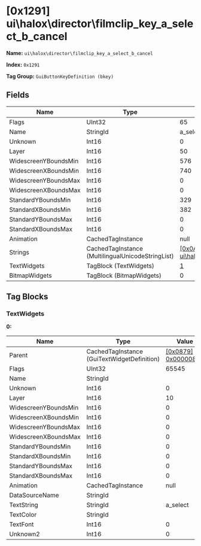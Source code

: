 # [0x1291] ui\halox\director\filmclip_key_a_select_b_cancel

**Name:** ```ui\halox\director\filmclip_key_a_select_b_cancel```

**Index:** ```0x1291```

**Tag Group:** ```GuiButtonKeyDefinition (bkey)```

## Fields

Name	| Type	| Value
---	|---	|---	|
Flags	|UInt32	|65
Name	|StringId	|a_select
Unknown	|Int16	|0
Layer	|Int16	|50
WidescreenYBoundsMin	|Int16	|576
WidescreenXBoundsMin	|Int16	|740
WidescreenYBoundsMax	|Int16	|0
WidescreenXBoundsMax	|Int16	|0
StandardYBoundsMin	|Int16	|329
StandardXBoundsMin	|Int16	|382
StandardYBoundsMax	|Int16	|0
StandardXBoundsMax	|Int16	|0
Animation	|CachedTagInstance	|null
Strings	|CachedTagInstance (MultilingualUnicodeStringList)	|[[0x0A25] ui\halox\pregame_lobby\button_keys](../MultilingualUnicodeStringList/0A25.md)
TextWidgets	|TagBlock (TextWidgets)	|[1](#textwidgets)
BitmapWidgets	|TagBlock (BitmapWidgets)	|0


## Tag Blocks

### TextWidgets

**0:**

Name	| Type	| Value
---	|---	|---	|
Parent	|CachedTagInstance (GuiTextWidgetDefinition)	|[[0x0879] 0x00000879](../GuiTextWidgetDefinition/0879.md)
Flags	|UInt32	|65545
Name	|StringId	|
Unknown	|Int16	|0
Layer	|Int16	|10
WidescreenYBoundsMin	|Int16	|0
WidescreenXBoundsMin	|Int16	|0
WidescreenYBoundsMax	|Int16	|0
WidescreenXBoundsMax	|Int16	|0
StandardYBoundsMin	|Int16	|0
StandardXBoundsMin	|Int16	|0
StandardYBoundsMax	|Int16	|0
StandardXBoundsMax	|Int16	|0
Animation	|CachedTagInstance	|null
DataSourceName	|StringId	|
TextString	|StringId	|a_select
TextColor	|StringId	|
TextFont	|Int16	|0
Unknown2	|Int16	|0


